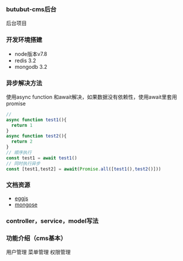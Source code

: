 ### butubut-cms后台
后台项目

### 开发环境搭建
* node版本v7.8
* redis 3.2
* mongodb 3.2

### 异步解决方法
使用async function 和await解决，如果数据没有依赖性，使用await里套用promise
```js
//
async function test1(){
  return 1
}
async function test2(){
  return 2
}
// 顺序执行
const test1 = await test1()
// 同时执行异步
const [test1,test2] = await(Promise.all([test1(),test2()]))
```
### 文档资源
* [eggjs](https://eggjs.org/zh-cn/tutorials/index.html)   
* [mongose](http://mongoosejs.com/docs/index.html)

### controller，service，model写法

### 功能介绍（cms基本）
用户管理
菜单管理
权限管理